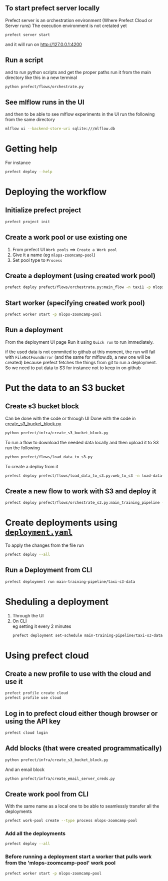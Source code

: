 ## To start prefect server locally

Prefect server is an orchestration environment (Where Prefect Cloud or Server runs)
The execution environment is not cretated yet

```bash
prefect server start
```

and it will run on http://127.0.0.1:4200

## Run a script
and to run python scripts and get the proper paths run it from the main directory like this in a new terminal

```bash
python prefect/flows/orchestrate.py
```

## See mlflow runs in the UI
and then to be able to see mlflow experiments in the UI run the following from the same directory

```bash
mlflow ui --backend-store-uri sqlite:///mlflow.db
```
# Getting help 

For instance 
```bash
prefect deploy --help
```

# Deploying the workflow

## Initialize prefect project

```bash
prefect project init
```

## Create a work pool or use existing one
1. From prefect UI `Work pools` ==> `Create a Work pool`
1. Give it a name (eg `mlops-zoomcamp-pool`)
1. Set pool type to `Process`

## Create a deployment (using created work pool)

```bash
prefect deploy prefect/flows/orchestrate.py:main_flow -n taxi1 -p mlops-zoomcamp-pool
```

## Start worker (specifying created work pool)

```bash
prefect worker start -p mlops-zoomcamp-pool
```

## Run a deployment
From the deployment UI page Run it using `Quick run` to run immediately.

if the used data is not commited to github at this moment, the run will fail with `FileNotFoundError` (and the same for mlflow.db, a new one will be created) because prefect fetches the things from git to run a deployment. 
So we need to put data to S3 for instance not to keep in on github

# Put the data to an S3 bucket

## Create s3 bucket block

Can be done with the code or through UI
Done with the code in [create_s3_bucket_block.py](../prefect/infra/create_s3_bucket_block.py)

```bash
python prefect/infra/create_s3_bucket_block.py
```

To run a flow to download the needed data locally and then upload it to S3 run the following

```bash
python prefect/flows/load_data_to_s3.py 
```
 
 To create a deploy from it

 ```bash
 prefect deploy prefect/flows/load_data_to_s3.py:web_to_s3 -n load-data-to-s3 -p mlops-zoomcamp-pool
 ```

 ## Create a new flow to work with S3 and deploy it

```bash
prefect deploy prefect/flows/orchestrate_s3.py:main_training_pipeline -n predict-from-s3 -p mlops-zoomcamp-pool
```

# Create deployments using [`deployment.yaml`](../deployment.yaml)

To apply the changes from the file run 

```bash
prefect deploy --all
```

## Run a Deployment from CLI

```bash
prefect deployment run main-training-pipeline/taxi-s3-data
```

# Sheduling a deployment

1. Through the UI
1. On CLI  
eg setting it every 2 minutes
    ```bash
    prefect deployment set-schedule main-training-pipeline/taxi-s3-data --interval 120
    ```

# Using prefect cloud

## Create a new profile to use with the cloud and use it

```bash
prefect profile create cloud
prefect profile use cloud
```

## Log in to prefect cloud either though browser or using the API key
```bash
prefect cloud login
```

## Add blocks (that were created programmatically)
```bash
python prefect/infra/create_s3_bucket_block.py
```
And an email block
```bash
python prefect/infra/create_email_server_creds.py
```

## Create work pool from CLI
With the same name as a local one to be able to seamlessly transfer all the deployments

```bash
prefect work-pool create --type process mlops-zoomcamp-pool
```

### Add all the deployments

```bash
prefect deploy --all
```

### Before running a deployment start a worker that pulls work from the 'mlops-zoomcamp-pool' work pool

```bash
prefect worker start -p mlops-zoomcamp-pool 
```